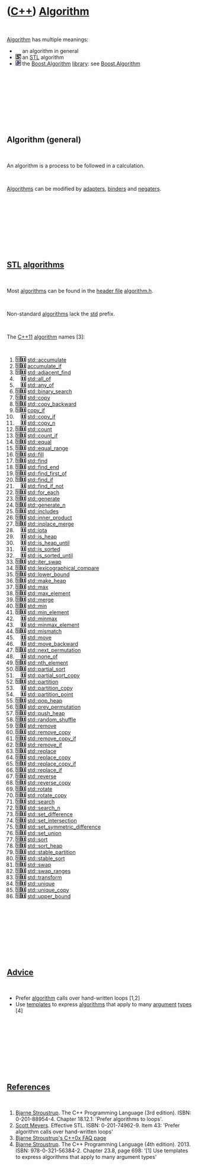 



 

 

 

 

 

([C++](Cpp.md)) [Algorithm](CppAlgorithm.md)
==============================================

 

[Algorithm](CppAlgorithm.md) has multiple meanings:

-   ![ ](PicSpacer.png) an algorithm in general
-   ![STL](PicStl.png) an [STL](CppStl.md) algorithm
-   ![Boost](PicBoost.png) the [Boost.Algorithm](CppBoostAlgorithm.md)
    [library](CppLibrary.md): see
    [Boost.Algorithm](CppBoostAlgorithm.md)

 

 

 

 

 

Algorithm (general)
-------------------

 

An algorithm is a process to be followed in a calculation.

 

[Algorithms](CppAlgorithm.md) can be modified by
[adapters](CppAdapter.md), [binders](CppBinder.md) and
[negaters](CppNegater.md).

 

 

 

 

 

[STL](CppStl.md) [algorithms](CppAlgorithm.md)
------------------------------------------------

 

Most [algorithms](CppAlgorithm.md) can be found in the [header
file](CppHeaderFile.md) [algorithm.h](CppAlgorithmH.md).

 

Non-standard [algorithms](CppAlgorithm.md) lack the [std](CppStd.md)
prefix.

 

The [C++11](Cpp11.md) [algorithm](CppAlgorithm.md) names \[3\]:

 

1.  ![C++98](PicCpp98.png)![C++11](PicCpp11.png)
    [std::accumulate](CppStdAccumulate.md)
2.  ![C++98](PicCpp98.png)![C++11](PicCpp11.png)
    [accumulate\_if](CppStdAccumulate_if.md)
3.  ![C++98](PicCpp98.png)![C++11](PicCpp11.png)
    [std::adjacent\_find](CppStdAdjacent_find.md)
4.  ![ ](PicSpacer.png)![C++11](PicCpp11.png)
    [std::all\_of](CppStdAll_of.md)
5.  ![ ](PicSpacer.png)![C++11](PicCpp11.png)
    [std::any\_of](CppStdAny_of.md)
6.  ![C++98](PicCpp98.png)![C++11](PicCpp11.png)
    [std::binary\_search](CppStdBinary_search.md)
7.  ![C++98](PicCpp98.png)![C++11](PicCpp11.png)
    [std::copy](CppStdCopy.md)
8.  ![C++98](PicCpp98.png)![C++11](PicCpp11.png)
    [std::copy\_backward](CppStdCopy_backward.md)
9.  ![C++98](PicCpp98.png)![C++11](PicCpp11.png)
    [copy\_if](CppCopy_if.md)
10. ![ ](PicSpacer.png)![C++11](PicCpp11.png)
    [std::copy\_if](CppCopy_if.md)
11. ![ ](PicSpacer.png)![C++11](PicCpp11.png)
    [std::copy\_n](CppStdCopy_n.md)
12. ![C++98](PicCpp98.png)![C++11](PicCpp11.png)
    [std::count](CppCStdount.md)
13. ![C++98](PicCpp98.png)![C++11](PicCpp11.png)
    [std::count\_if](CppStdCount_if.md)
14. ![C++98](PicCpp98.png)![C++11](PicCpp11.png)
    [std::equal](CppStdEqual.md)
15. ![C++98](PicCpp98.png)![C++11](PicCpp11.png)
    [std::equal\_range](CppStdEqual_range.md)
16. ![C++98](PicCpp98.png)![C++11](PicCpp11.png)
    [std::fill](CppStdFill.md)
17. ![C++98](PicCpp98.png)![C++11](PicCpp11.png)
    [std::find](CppStdFind.md)
18. ![C++98](PicCpp98.png)![C++11](PicCpp11.png)
    [std::find\_end](CppStdFind_end.md)
19. ![C++98](PicCpp98.png)![C++11](PicCpp11.png)
    [std::find\_first\_of](CppStdFind_first_of.md)
20. ![C++98](PicCpp98.png)![C++11](PicCpp11.png)
    [std::find\_if](CppStdFind_if.md)
21. ![ ](PicSpacer.png)![C++11](PicCpp11.png)
    [std::find\_if\_not](CppStdFind_if_not.md)
22. ![C++98](PicCpp98.png)![C++11](PicCpp11.png)
    [std::for\_each](CppStdFor_each.md)
23. ![C++98](PicCpp98.png)![C++11](PicCpp11.png)
    [std::generate](CppStdGenerate.md)
24. ![C++98](PicCpp98.png)![C++11](PicCpp11.png)
    [std::generate\_n](CppStdGenerate_n.md)
25. ![C++98](PicCpp98.png)![C++11](PicCpp11.png)
    [std::includes](CppStdIncludes.md)
26. ![C++98](PicCpp98.png)![C++11](PicCpp11.png)
    [std::inner\_product](CppStdInner_product.md)
27. ![C++98](PicCpp98.png)![C++11](PicCpp11.png)
    [std::inplace\_merge](CppStdInplace_merge.md)
28. ![ ](PicSpacer.png)![C++11](PicCpp11.png)
    [std::iota](CppStdIota.md)
29. ![ ](PicSpacer.png)![C++11](PicCpp11.png)
    [std::is\_heap](CppStdIs_heap.md)
30. ![ ](PicSpacer.png)![C++11](PicCpp11.png)
    [std::is\_heap\_until](CppStdIs_heap_until.md)
31. ![ ](PicSpacer.png)![C++11](PicCpp11.png)
    [std::is\_sorted](CppStdIs_sorted.md)
32. ![ ](PicSpacer.png)![C++11](PicCpp11.png)
    [std::is\_sorted\_until](CppStdIs_sorted_until.md)
33. ![C++98](PicCpp98.png)![C++11](PicCpp11.png)
    [std::iter\_swap](CppStdIter_swap.md)
34. ![C++98](PicCpp98.png)![C++11](PicCpp11.png)
    [std::lexicographical\_compare](CppStdLexicographical_compare.md)
35. ![C++98](PicCpp98.png)![C++11](PicCpp11.png)
    [std::lower\_bound](CppStdLower_bound.md)
36. ![C++98](PicCpp98.png)![C++11](PicCpp11.png)
    [std::make\_heap](CppStdMake_heap.md)
37. ![C++98](PicCpp98.png)![C++11](PicCpp11.png)
    [std::max](CppStdMax.md)
38. ![C++98](PicCpp98.png)![C++11](PicCpp11.png)
    [std::max\_element](CppStdMax_element.md)
39. ![C++98](PicCpp98.png)![C++11](PicCpp11.png)
    [std::merge](CppStdMerge.md)
40. ![C++98](PicCpp98.png)![C++11](PicCpp11.png)
    [std::min](CppStdMin.md)
41. ![C++98](PicCpp98.png)![C++11](PicCpp11.png)
    [std::min\_element](CppStdMin_element.md)
42. ![ ](PicSpacer.png)![C++11](PicCpp11.png)
    [std::minmax](CppStdMinmax.md)
43. ![ ](PicSpacer.png)![C++11](PicCpp11.png)
    [std::minmax\_element](CppStdMinmax_element.md)
44. ![C++98](PicCpp98.png)![C++11](PicCpp11.png)
    [std::mismatch](CppStdMismatch.md)
45. ![ ](PicSpacer.png)![C++11](PicCpp11.png)
    [std::move](CppStdMove.md)
46. ![ ](PicSpacer.png)![C++11](PicCpp11.png)
    [std::move\_backward](CppStdMove_backward.md)
47. ![C++98](PicCpp98.png)![C++11](PicCpp11.png)
    [std::next\_permutation](CppStdNext_permutation.md)
48. ![ ](PicSpacer.png)![C++11](PicCpp11.png)
    [std::none\_of](CppStdNone_of.md)
49. ![C++98](PicCpp98.png)![C++11](PicCpp11.png)
    [std::nth\_element](CppStdNth_element.md)
50. ![C++98](PicCpp98.png)![C++11](PicCpp11.png)
    [std::partial\_sort](CppStdPartial_sort.md)
51. ![ ](PicSpacer.png)![C++11](PicCpp11.png)
    [std::partial\_sort\_copy](CppStdPartial_sort_copy.md)
52. ![C++98](PicCpp98.png)![C++11](PicCpp11.png)
    [std::partition](CppStdPartition.md)
53. ![ ](PicSpacer.png)![C++11](PicCpp11.png)
    [std::partition\_copy](CppStdPartition_copy.md)
54. ![ ](PicSpacer.png)![C++11](PicCpp11.png)
    [std::partition\_point](CppStdPartition_point.md)
55. ![C++98](PicCpp98.png)![C++11](PicCpp11.png)
    [std::pop\_heap](CppStdPop_heap.md)
56. ![C++98](PicCpp98.png)![C++11](PicCpp11.png)
    [std::prev\_permutation](CppStdPrev_permutation.md)
57. ![C++98](PicCpp98.png)![C++11](PicCpp11.png)
    [std::push\_heap](CppStdPush_heap.md)
58. ![C++98](PicCpp98.png)![C++11](PicCpp11.png)
    [std::random\_shuffle](CppStdRandom_shuffle.md)
59. ![C++98](PicCpp98.png)![C++11](PicCpp11.png)
    [std::remove](CppStdRemove.md)
60. ![C++98](PicCpp98.png)![C++11](PicCpp11.png)
    [std::remove\_copy](CppStdRemove_copy.md)
61. ![C++98](PicCpp98.png)![C++11](PicCpp11.png)
    [std::remove\_copy\_if](CppStdRemove_copy_if.md)
62. ![C++98](PicCpp98.png)![C++11](PicCpp11.png)
    [std::remove\_if](CppStdRemove_if.md)
63. ![C++98](PicCpp98.png)![C++11](PicCpp11.png)
    [std::replace](CppStdReplace.md)
64. ![C++98](PicCpp98.png)![C++11](PicCpp11.png)
    [std::replace\_copy](CppStdReplace_copy.md)
65. ![C++98](PicCpp98.png)![C++11](PicCpp11.png)
    [std::replace\_copy\_if](CppStdReplace_copy_if.md)
66. ![C++98](PicCpp98.png)![C++11](PicCpp11.png)
    [std::replace\_if](CppStdReplace_if.md)
67. ![C++98](PicCpp98.png)![C++11](PicCpp11.png)
    [std::reverse](CppStdReverse.md)
68. ![C++98](PicCpp98.png)![C++11](PicCpp11.png)
    [std::reverse\_copy](CppStdReverse_copy.md)
69. ![C++98](PicCpp98.png)![C++11](PicCpp11.png)
    [std::rotate](CppStdRotate.md)
70. ![C++98](PicCpp98.png)![C++11](PicCpp11.png)
    [std::rotate\_copy](CppStdRotate_copy.md)
71. ![C++98](PicCpp98.png)![C++11](PicCpp11.png)
    [std::search](CppStdSearch.md)
72. ![C++98](PicCpp98.png)![C++11](PicCpp11.png)
    [std::search\_n](CppStdSearch_n.md)
73. ![C++98](PicCpp98.png)![C++11](PicCpp11.png)
    [std::set\_difference](CppStdSet_difference.md)
74. ![C++98](PicCpp98.png)![C++11](PicCpp11.png)
    [std::set\_intersection](CppStdSet_intersection.md)
75. ![C++98](PicCpp98.png)![C++11](PicCpp11.png)
    [std::set\_symmetric\_difference](CppStdSet_symmetric_difference.md)
76. ![C++98](PicCpp98.png)![C++11](PicCpp11.png)
    [std::set\_union](CppStdSet_union.md)
77. ![C++98](PicCpp98.png)![C++11](PicCpp11.png)
    [std::sort](CppStdSort.md)
78. ![C++98](PicCpp98.png)![C++11](PicCpp11.png)
    [std::sort\_heap](CppStdSort_heap.md)
79. ![C++98](PicCpp98.png)![C++11](PicCpp11.png)
    [std::stable\_partition](CppStdStable_partition.md)
80. ![C++98](PicCpp98.png)![C++11](PicCpp11.png)
    [std::stable\_sort](CppStdStable_sort.md)
81. ![C++98](PicCpp98.png)![C++11](PicCpp11.png)
    [std::swap](CppStdSwap.md)
82. ![C++98](PicCpp98.png)![C++11](PicCpp11.png)
    [std::swap\_ranges](CppStdSwap_ranges.md)
83. ![C++98](PicCpp98.png)![C++11](PicCpp11.png)
    [std::transform](CppStdTransform.md)
84. ![C++98](PicCpp98.png)![C++11](PicCpp11.png)
    [std::unique](CppStdUnique.md)
85. ![C++98](PicCpp98.png)![C++11](PicCpp11.png)
    [std::unique\_copy](CppStdUnique_copy.md)
86. ![C++98](PicCpp98.png)![C++11](PicCpp11.png)
    [std::upper\_bound](CppStdUpper_bound.md)

 

 

 

 

 

[Advice](CppAdvice.md)
-----------------------

 

-   Prefer [algorithm](CppAlgorithm.md) calls over hand-written loops
    \[1,2\]
-   Use [templates](CppTemplate.md) to express
    [algorithms](CppAlgorithm.md) that apply to many
    [argument](CppArgument.md) [types](CppDataType.md) \[4\]

 

 

 

 

 

[References](CppReferences.md)
-------------------------------

 

1.  [Bjarne Stroustrup](CppBjarneStroustrup.md). The C++ Programming
    Language (3rd edition). ISBN: 0-201-88954-4. Chapter 18.12.1:
    'Prefer algorithms to loops'.
2.  [Scott Meyers](CppScottMeyers.md). Effective STL.
    ISBN: 0-201-74962-9. Item 43: 'Prefer algorithm calls over
    hand-written loops'
3.  [Bjarne Stroustrup's C++0x FAQ
    page](http://www2.research.att.com/~bs/C++0xFAQ.html#algorithms)
4.  [Bjarne Stroustrup](CppBjarneStroustrup.md). The C++ Programming
    Language (4th edition). 2013. ISBN: 978-0-321-56384-2. Chapter 23.8,
    page 698: '\[1\] Use templates to express algorithms that apply to
    many argument types'

 

 

 

 

 





 




